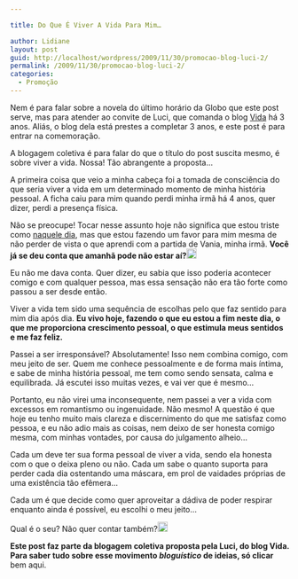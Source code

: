 ```yaml
---

title: Do Que É Viver A Vida Para Mim…

author: Lidiane
layout: post
guid: http://localhost/wordpress/2009/11/30/promocao-blog-luci-2/
permalink: /2009/11/30/promocao-blog-luci-2/
categories:
  - Promoção
---
```

Nem é para falar sobre a novela do último horário da Globo que este post serve, mas para atender ao convite de Luci, que comanda o blog [Vida](http://reencontrandoaspalavras.blogspot.com/)  há 3 anos. Aliás, o blog dela está prestes a completar 3 anos, e este post é para entrar na comemoração.

A blogagem coletiva é para falar do que o título do post suscita mesmo, é sobre viver a vida. Nossa! Tão abrangente a proposta…

A primeira coisa que veio a minha cabeça foi a tomada de consciência do que seria viver a vida em um determinado momento de minha história pessoal. A ficha caiu para mim quando perdi minha irmã há 4 anos, quer dizer, perdi a presença física.

Não se preocupe! Tocar nesse assunto hoje não significa que estou triste como [naquele dia](http://www.trololodemulher.com.br/2009/08/13/do-que-me-incomoda-hoje-na-minha-existncia/), mas que estou fazendo um favor para mim mesma de não perder de vista o que aprendi com a partida de Vania, minha irmã. **Você já se deu conta que amanhã pode não estar aí?[<img style="display: inline;" title="EmoticonEyebrow" src="http://www.trololodemulher.com.br/blog/wp-content/uploads/2009/11/emoticoneyebrow_thumb3.gif" alt="EmoticonEyebrow" width="18" height="18" />](http://www.trololodemulher.com.br/blog/wp-content/uploads/2009/11/emoticoneyebrow3.gif)** 

Eu não me dava conta. Quer dizer, eu sabia que isso poderia acontecer comigo e com qualquer pessoa, mas essa sensação não era tão forte como passou a ser desde então.

Viver a vida tem sido uma sequência de escolhas pelo que faz sentido para mim dia após dia. **Eu vivo hoje, fazendo o que eu estou a fim neste dia, o que me proporciona crescimento pessoal, o que estimula meus sentidos e me faz feliz.** 

Passei a ser irresponsável? Absolutamente! Isso nem combina comigo, com meu jeito de ser. Quem me conhece pessoalmente e de forma mais íntima, e sabe de minha história pessoal, me tem como sendo sensata, calma e equilibrada. Já escutei isso muitas vezes, e vai ver que é mesmo…

Portanto, eu não virei uma inconsequente, nem passei a ver a vida com excessos em romantismo ou ingenuidade. Não mesmo! A questão é que hoje eu tenho muito mais clareza e discernimento do que me satisfaz como pessoa, e eu não adio mais as coisas, nem deixo de ser honesta comigo mesma, com minhas vontades, por causa do julgamento alheio…

Cada um deve ter sua forma pessoal de viver a vida, sendo ela honesta com o que o deixa pleno ou não. Cada um sabe o quanto suporta para perder cada dia ostentando uma máscara, em prol de vaidades próprias de uma existência tão efêmera…

Cada um é que decide como quer aproveitar a dádiva de poder respirar enquanto ainda é possível, eu escolhi o meu jeito…

Qual é o seu? Não quer contar também?[<img style="display: inline;" title="EmoticonHappy" src="http://www.trololodemulher.com.br/blog/wp-content/uploads/2009/11/emoticonhappy_thumb3.gif" alt="EmoticonHappy" width="18" height="18" />](http://www.trololodemulher.com.br/blog/wp-content/uploads/2009/11/emoticonhappy3.gif)

**Este post faz parte da blogagem coletiva proposta pela Luci, do blog Vida. Para saber tudo sobre esse movimento _bloguístico_ de ideias, só clicar** bem aqui.